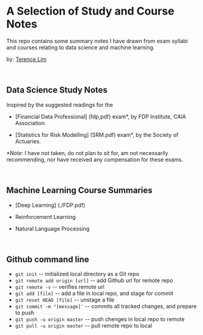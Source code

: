 # A Selection of Study and Course Notes

This repo contains some summary notes I have drawn from exam syllabi
and courses relating to data science and machine learning.

by: [Terence Lim](https://www.linkedin.com/in/terencelim)


&nbsp;

## Data Science Study Notes

Inspired by the suggested readings for the

- [Financial Data Professional] (fdp,pdf) exam\*, by FDP Institute, CAIA Association.

- [Statistics for Risk Modelling] (SRM.pdf) exam\*, by the Society of Actuaries.

_\*Note_: I have not taken, do not plan to sit for, am not necessarily
recommending, nor have received any compensation for these exams.

&nbsp;


## Machine Learning Course Summaries

- [Deep Learning] (./FDP.pdf)

- Reinforcement Learning

- Natural Language Processing

&nbsp;


## Github command line

- `git init`                  -- initialized local directory as a Git repo
- `git remote add origin [url]`  -- add Github url for remote repo
- `git remote -v`          --  verifies remote url
- `git add [file]`          --  add a file in local repo, and stage for commit
- `git reset HEAD [file]`   -- unstage a file
- `git commit -m "[message]'` -- commits all tracked changes, and prepare to push
- `git push -u origin master`  -- push chenges in local repo to remote
- `git pull -u origin master`  -- pull remote repo to local


